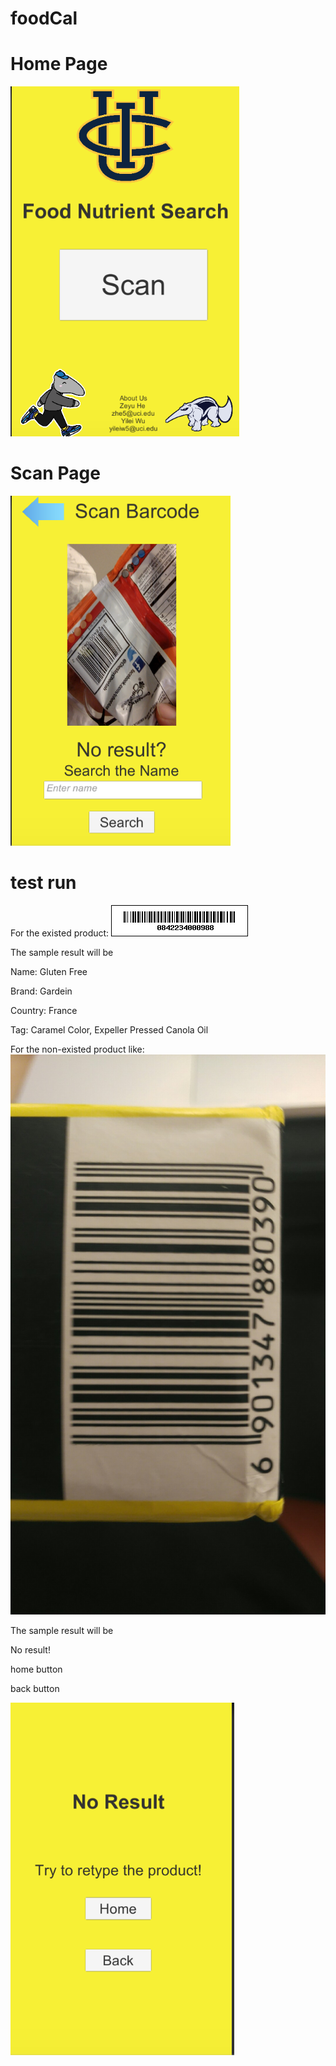 # foodCal

# Home Page

![sample barcode](https://github.com/StevenHe918/foodCal/blob/master/ReadMeSource/Screen%20Shot%202019-03-03%20at%204.15.10%20AM.png)


# Scan Page

![sample barcode](https://github.com/StevenHe918/foodCal/blob/master/ReadMeSource/Screen%20Shot%202019-03-03%20at%204.16.39%20AM.png)





# test run
For the existed product:
![sample barcode](https://github.com/StevenHe918/foodCal/blob/master/ReadMeSource/WechatIMG1422.pic)

The sample result will be

Name: Gluten Free

Brand: Gardein

Country: France

Tag: Caramel Color, Expeller Pressed Canola Oil




For the non-existed product like:
![sample barcode](https://github.com/StevenHe918/foodCal/blob/master/ReadMeSource/WechatIMG724.jpeg)

The sample result will be

No result!

home button

back button

![sample barcode](https://github.com/StevenHe918/foodCal/blob/master/ReadMeSource/WX20190303-035811%402x.png)
